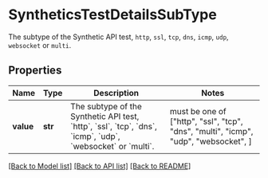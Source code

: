 # SyntheticsTestDetailsSubType

The subtype of the Synthetic API test, `http`, `ssl`, `tcp`, `dns`, `icmp`, `udp`, `websocket` or `multi`.

## Properties

| Name      | Type    | Description                                                                                                                                                                                | Notes                                                                               |
| --------- | ------- | ------------------------------------------------------------------------------------------------------------------------------------------------------------------------------------------ | ----------------------------------------------------------------------------------- |
| **value** | **str** | The subtype of the Synthetic API test, &#x60;http&#x60;, &#x60;ssl&#x60;, &#x60;tcp&#x60;, &#x60;dns&#x60;, &#x60;icmp&#x60;, &#x60;udp&#x60;, &#x60;websocket&#x60; or &#x60;multi&#x60;. | must be one of ["http", "ssl", "tcp", "dns", "multi", "icmp", "udp", "websocket", ] |

[[Back to Model list]](README.md#documentation-for-models) [[Back to API list]](README.md#documentation-for-api-endpoints) [[Back to README]](README.md)
